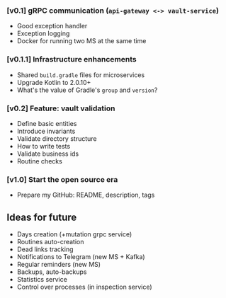 ### [v0.1] gRPC communication (`api-gateway <-> vault-service`)

- Good exception handler
- Exception logging
- Docker for running two MS at the same time

### [v0.1.1] Infrastructure enhancements

- Shared `build.gradle` files for microservices
- Upgrade Kotlin to 2.0.10+
- What's the value of Gradle's `group` and `version`?

### [v0.2] Feature: vault validation

- Define basic entities
- Introduce invariants
- Validate directory structure
- How to write tests
- Validate business ids
- Routine checks

### [v1.0] Start the open source era
- Prepare my GitHub: README, description, tags

## Ideas for future

- Days creation (+mutation grpc service)
- Routines auto-creation
- Dead links tracking
- Notifications to Telegram (new MS + Kafka)
- Regular reminders (new MS)
- Backups, auto-backups
- Statistics service
- Control over processes (in inspection service)

